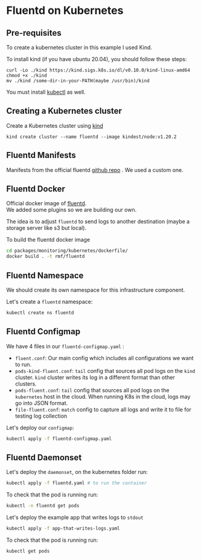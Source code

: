 # Fluentd on Kubernetes

## Pre-requisites

To create a kubernetes cluster in this example I used Kind.

To install kind (if you have ubuntu 20.04), you should follow these steps:
```
curl -Lo ./kind https://kind.sigs.k8s.io/dl/v0.10.0/kind-linux-amd64
chmod +x ./kind
mv ./kind /some-dir-in-your-PATH(maybe /usr/bin)/kind
```

You must install [kubectl](https://kubernetes.io/docs/tasks/tools/#kubectl) as well.

## Creating a Kubernetes cluster

Create a Kubernetes cluster using [kind](https://kind.sigs.k8s.io/docs/user/quick-start/)

```
kind create cluster --name fluentd --image kindest/node:v1.20.2
```

## Fluentd Manifests

Manifests from the official fluentd [github repo](https://github.com/fluent/fluentd-kubernetes-daemonset) . We used a custom one.

## Fluentd Docker

Official docker image of [fluentd](https://hub.docker.com/r/fluent/fluentd/). <br/>
We added some plugins so we are building our own.

The idea is to adjust `fluentd` to send logs to another destination (maybe a storage server like s3 but local).

To build the fluentd docker image

``` bash
cd packages/monitoring/kubernetes/dockerfile/
docker build . -t rmf/fluentd
```

## Fluentd Namespace

We should create its own namespace for this infrastructure component. <br/>

Let's create a `fluentd` namespace:

``` bash
kubectl create ns fluentd

```

## Fluentd Configmap

We have 4 files in our `fluentd-configmap.yaml` :
* `fluent.conf`: Our main config which includes all configurations we want to run.
* `pods-kind-fluent.conf`: `tail` config that sources all pod logs on the `kind` cluster. `kind` cluster writes its log in a different format than other clusters.
* `pods-fluent.conf`: `tail` config that sources all pod logs on the `kubernetes` host in the cloud. When running K8s in the cloud, logs may go into JSON format.
* `file-fluent.conf`: `match` config to capture all logs and write it to file for testing log collection </br>

Let's deploy our `configmap`:

``` bash
kubectl apply -f fluentd-configmap.yaml

```

## Fluentd Daemonset

Let's deploy the `daemonset`, on the kubernetes folder run:

``` bash
kubectl apply -f fluentd.yaml # to run the container
```

To check that the pod is running run:

``` bash
kubectl -n fluentd get pods
```

Let's deploy the example app that writes logs to `stdout`

``` bash
kubectl apply -f app-that-writes-logs.yaml
```

To check that the pod is running run:

``` bash
kubectl get pods
```